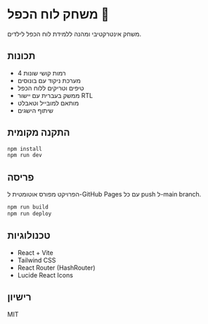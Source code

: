 # משחק לוח הכפל 🎯

משחק אינטרקטיבי ומהנה ללמידת לוח הכפל לילדים.

## תכונות

- 4 רמות קושי שונות
- מערכת ניקוד עם בונוסים
- טיפים וטריקים ללוח הכפל
- ממשק בעברית עם יישור RTL
- מותאם למובייל וטאבלט
- שיתוף הישגים

## התקנה מקומית

```bash
npm install
npm run dev
```

## פריסה

הפרויקט מפורס אוטומטית ל-GitHub Pages עם כל push ל-main branch.

```bash
npm run build
npm run deploy
```

## טכנולוגיות

- React + Vite
- Tailwind CSS
- React Router (HashRouter)
- Lucide React Icons

## רישיון

MIT